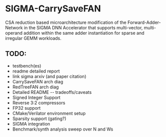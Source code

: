 # SIGMA-CarrySaveFAN

CSA reduction based microarchitecture modification of the Forward-Adder-Network in the SIGMA DNN Accelerator that supports multi-vector, multi-operand addition within the same adder instantiation for sparse and irregular GEMM workloads.

## TODO:

- testbench(es)
- readme detailed report
- link sigma arxiv (and paper citation)
- CarrySaveFAN arch diag
- RedTreeFAN arch diag
- Detailed README -- tradeoffs/caveats
- Signed Integer Support
- Reverse 3:2 compressors
- FP32 support
- CMake/Verilator environment setup
- Sparsity support (gating?)
- SIGMA integration
- Benchmark/synth analysis sweep over N and Ws
